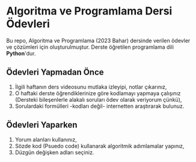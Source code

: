 # Algoritma ve Programlama Dersi Ödevleri

Bu repo, Algoritma ve Programlama (2023 Bahar) dersinde verilen ödevler ve çözümleri için oluşturulmuştur. Derste öğretilen programlama dili **Python**'dur.

## Ödevleri Yapmadan Önce

1. İlgili haftanın ders videosunu mutlaka izleyipi, notlar çıkarınız,
2. O haftaki derste öğrendiklerinize göre kodlamayı yapmaya çalışınız (Dersteki bileşenlerle alakalı soruları ödev olarak veriyorum çünkü),
3. Sorulardaki formülleri -kodları değil- internetten araştırarak bulunuz.

## Ödevleri Yaparken

1. Yorum alanları kullanınız,
2. Sözde kod (Psuedo code) kullanarak algoritmik adımlamalar yapınız,
3. Düzgün değişken adları seçiniz.

